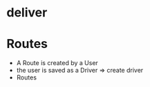 # deliver

# Routes

- A Route is created by a User
- the user is saved as a Driver => create driver
- Routes
